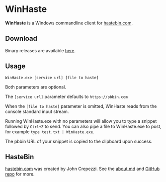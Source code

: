 # WinHaste #

**WinHaste** is a Windows commandline client for [hastebin.com](https://hastebin.com).

## Download ##

Binary releases are available [here](https://github.com/ajryan/WinHaste/releases).

## Usage ##

    WinHaste.exe [service url] [file to haste]

Both parameters are optional.

The `[service url]` parameter defaults to `https://pbbin.com`

When the `[file to haste]` parameter is omitted, WinHaste reads from the console standard input stream.

Running WinHaste.exe with no parameters will allow you to type a snippet followed by `Ctrl+Z` to send.
You can also pipe a file to WinHaste.exe to post, for example `type test.txt | WinHaste.exe`.

The pbbin URL of your snippet is copied to the clipboard upon success.

## HasteBin ##

[hastebin.com](https://hastebin.com) was created by John Crepezzi. See the [about.md](https://hastebin.com/about.md) and [GitHub repo](https://github.com/seejohnrun/haste-server) for more.
